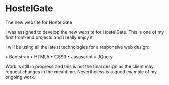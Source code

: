 # HostelGate
The new website for HostelGate

I was assigned to develop the new website for HostelGate. This is one of my first front-end projects and i really enjoy it.

I will be using all the latest technologies for a responsive web design:

• Bootstrap
• HTML5
• CSS3
• Javascript
• JQuery

Work is still in progress and this is not the final design as the client may request changes in the meantime.
Nevertheless is a good example of my ongoing work.
